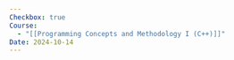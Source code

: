 ```yaml
---
Checkbox: true
Course:
  - "[[Programming Concepts and Methodology I (C++)]]"
Date: 2024-10-14
---
```

